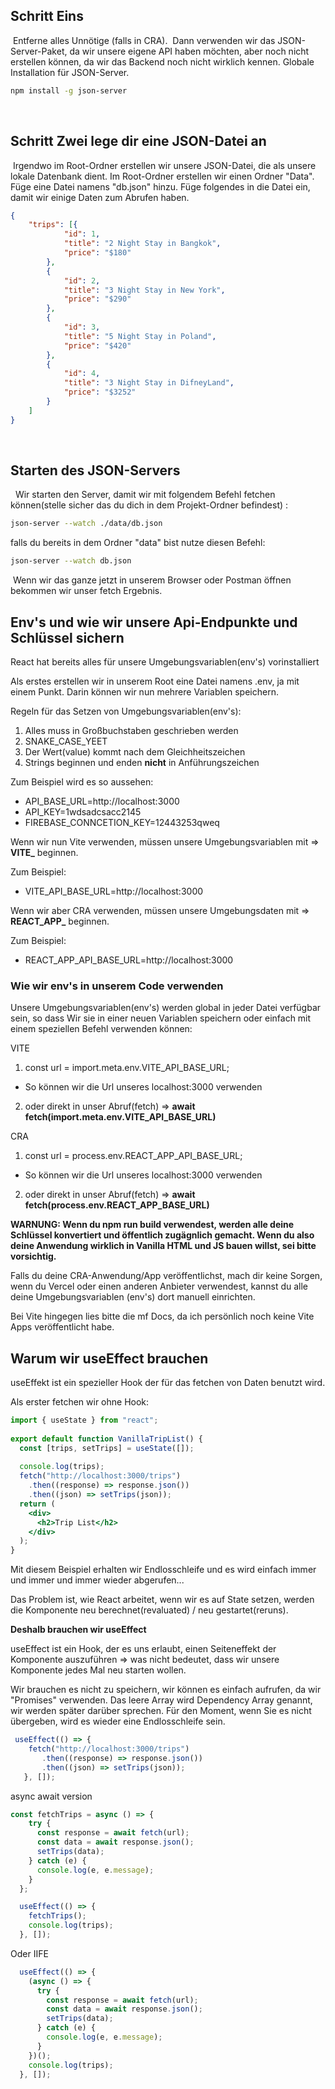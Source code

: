 ##  Schritt Eins
​
Entferne alles Unnötige (falls in CRA).
​
Dann verwenden wir das JSON-Server-Paket, da wir unsere eigene API haben möchten, aber noch nicht erstellen können, da wir das Backend noch nicht wirklich kennen. 
​
Globale Installation für JSON-Server.
​
```bash
npm install -g json-server
```
​
## Schritt Zwei lege dir eine JSON-Datei an
​
Irgendwo im Root-Ordner erstellen wir unsere JSON-Datei, die als unsere lokale Datenbank dient. Im Root-Ordner erstellen wir einen Ordner "Data". Füge eine Datei namens "db.json" hinzu. Füge  folgendes in die Datei ein, damit wir einige Daten zum Abrufen haben.
​
```json
{
    "trips": [{
            "id": 1,
            "title": "2 Night Stay in Bangkok",
            "price": "$180"
        },
        {
            "id": 2,
            "title": "3 Night Stay in New York",
            "price": "$290"
        },
        {
            "id": 3,
            "title": "5 Night Stay in Poland",
            "price": "$420"
        },
        {
            "id": 4,
            "title": "3 Night Stay in DifneyLand",
            "price": "$3252"
        }
    ]
}
```
​
## Starten des JSON-Servers
​
​
Wir starten den Server, damit wir mit folgendem Befehl fetchen können(stelle sicher das du dich in dem Projekt-Ordner befindest) : 
​
```bash
json-server --watch ./data/db.json
```
falls du bereits in dem Ordner "data" bist nutze diesen Befehl: 
​
```bash
json-server --watch db.json
```
​
Wenn wir das ganze jetzt in unserem Browser oder Postman öffnen bekommen wir unser fetch Ergebnis.


## Env's und wie wir unsere Api-Endpunkte und Schlüssel sichern
React hat bereits alles für unsere Umgebungsvariablen(env's) vorinstalliert

Als erstes erstellen wir in unserem Root eine Datei namens .env, ja mit einem Punkt.
Darin können wir nun mehrere Variablen speichern.

Regeln für das Setzen von Umgebungsvariablen(env's):

1. Alles muss in Großbuchstaben geschrieben werden
2. SNAKE_CASE_YEET
3. Der Wert(value) kommt nach dem Gleichheitszeichen
4. Strings beginnen und enden **nicht** in Anführungszeichen

Zum Beispiel wird es so aussehen:
* API_BASE_URL=http://localhost:3000
* API_KEY=1wdsadcsacc2145
* FIREBASE_CONNCETION_KEY=12443253qweq

Wenn wir nun Vite verwenden, müssen unsere Umgebungsvariablen mit => **VITE_** beginnen.

Zum Beispiel:
* VITE_API_BASE_URL=http://localhost:3000

Wenn wir aber CRA verwenden, müssen unsere Umgebungsdaten mit => **REACT_APP_** beginnen. 

Zum Beispiel:
* REACT_APP_API_BASE_URL=http://localhost:3000

### Wie wir env's in unserem Code verwenden

Unsere Umgebungsvariablen(env's) werden global in jeder Datei verfügbar sein, so dass Wir sie in einer neuen Variablen speichern oder einfach mit einem speziellen Befehl verwenden können:

VITE
1. const url = import.meta.env.VITE_API_BASE_URL;

* So können wir die Url unseres localhost:3000 verwenden

2. oder direkt in unser Abruf(fetch) => **await fetch(import.meta.env.VITE_API_BASE_URL)**


CRA
1. const url = process.env.REACT_APP_API_BASE_URL;

* So können wir die Url unseres localhost:3000 verwenden

2. oder direkt in unser Abruf(fetch) => **await fetch(process.env.REACT_APP_BASE_URL)**


**WARNUNG: Wenn du npm run build verwendest, werden alle deine Schlüssel konvertiert und öffentlich zugägnlich gemacht. Wenn du also deine Anwendung wirklich in Vanilla HTML und JS bauen willst, sei bitte vorsichtig.**

Falls du deine CRA-Anwendung/App veröffentlichst, mach dir keine Sorgen, wenn du Vercel oder einen anderen Anbieter verwendest, kannst du alle deine Umgebungsvariablen (env's) dort manuell einrichten.

Bei Vite hingegen lies bitte die mf Docs, da ich persönlich noch keine Vite Apps veröffentlicht habe.

## Warum wir useEffect brauchen

useEffekt ist ein spezieller Hook der für das fetchen von Daten benutzt wird. 

Als erster fetchen wir ohne Hook: 
​
```jsx
import { useState } from "react";
​
export default function VanillaTripList() {
  const [trips, setTrips] = useState([]);
​
  console.log(trips);
  fetch("http://localhost:3000/trips")
    .then((response) => response.json())
    .then((json) => setTrips(json));
  return (
    <div>
      <h2>Trip List</h2>
    </div>
  );
}
```
Mit diesem Beispiel erhalten wir Endlosschleife und es wird einfach immer und immer und immer wieder abgerufen...

Das Problem ist, wie React arbeitet, wenn wir es auf State setzen, werden die Komponente neu berechnet(revaluated) / neu gestartet(reruns).

**Deshalb brauchen wir useEffect**

useEffect ist ein Hook, der es uns erlaubt, einen Seiteneffekt der Komponente auszuführen => was nicht bedeutet, dass wir unsere Komponente jedes Mal neu starten wollen.

Wir brauchen es nicht zu speichern, wir können es einfach aufrufen, da wir "Promises" verwenden. Das leere Array wird Dependency Array genannt, wir werden später darüber sprechen. Für den Moment, wenn Sie es nicht übergeben, wird es wieder eine Endlosschleife sein.

```jsx
 useEffect(() => {
    fetch("http://localhost:3000/trips")
       .then((response) => response.json())
       .then((json) => setTrips(json));
   }, []);
```

async await version

```jsx
const fetchTrips = async () => {
    try {
      const response = await fetch(url);
      const data = await response.json();
      setTrips(data);
    } catch (e) {
      console.log(e, e.message);
    }
  };

  useEffect(() => {
    fetchTrips();
    console.log(trips);
  }, []);
```

Oder IIFE

```jsx
  useEffect(() => {
    (async () => {
      try {
        const response = await fetch(url);
        const data = await response.json();
        setTrips(data);
      } catch (e) {
        console.log(e, e.message);
      }
    })();
    console.log(trips);
  }, []);
```